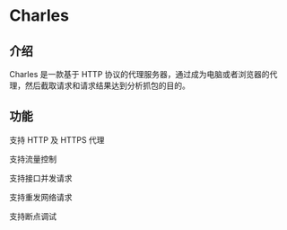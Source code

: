 # Charles

## 介绍

Charles 是一款基于 HTTP 协议的代理服务器，通过成为电脑或者浏览器的代理，然后截取请求和请求结果达到分析抓包的目的。



## 功能

支持 HTTP 及 HTTPS 代理

支持流量控制

支持接口并发请求

支持重发网络请求

支持断点调试